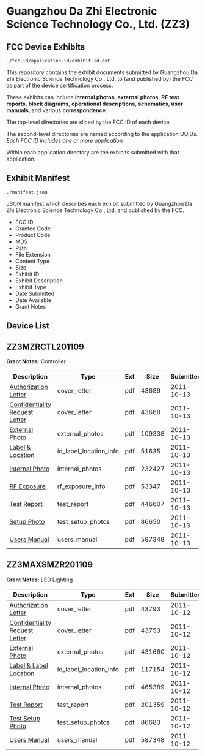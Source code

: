 # Guangzhou Da Zhi Electronic Science Technology Co., Ltd. (ZZ3)
## FCC Device Exhibits

```
./fcc-id/application-id/exhibit-id.ext
```

This repository contains the exhibit documents submitted by Guangzhou Da Zhi Electronic Science Technology Co., Ltd. to (and published by) the FCC as part of the device certification process.

These exhibits can include **internal photos**, **external photos**, **RF test reports**, **block diagrams**, **operational descriptions**, **schematics**, **user manuals**, and various **correspondence**.

The top-level directories are sliced by the FCC ID of each device.

The second-level directories are named according to the application UUIDs. *Each FCC ID includes one or more application.*

Within each application directory are the exhibits submitted with that application. 

## Exhibit Manifest

```
./manifest.json
```

JSON manifest which describes each exhibit submitted by Guangzhou Da Zhi Electronic Science Technology Co., Ltd. and published by the FCC.

- FCC ID
- Grantee Code
- Product Code
- MD5
- Path
- File Extension
- Content Type
- Size
- Exhibit ID
- Exhibit Description
- Exhibit Type
- Date Submitted
- Date Available
- Grant Notes

## Device List
## ZZ3MZRCTL201109
**Grant Notes:** Controller

| Description | Type | Ext | Size | Submitted | Available |
| ----------- | ---- | --- | ---- | --------- | --------- |
| [Authorization Letter](ZZ3MZRCTL201109/af96f91ccc503219564c168a0992dca8/1559807.pdf) | cover_letter | pdf | 43689 | 2011-10-13 | 2011-10-13 |
| [Confidentiality Request Letter](ZZ3MZRCTL201109/af96f91ccc503219564c168a0992dca8/1559817.pdf) | cover_letter | pdf | 43668 | 2011-10-13 | 2011-10-13 |
| [External Photo](ZZ3MZRCTL201109/af96f91ccc503219564c168a0992dca8/1559808.pdf) | external_photos | pdf | 109338 | 2011-10-13 | 2011-10-13 |
| [Label & Location](ZZ3MZRCTL201109/af96f91ccc503219564c168a0992dca8/1559809.pdf) | id_label_location_info | pdf | 51635 | 2011-10-13 | 2011-10-13 |
| [Internal Photo](ZZ3MZRCTL201109/af96f91ccc503219564c168a0992dca8/1559810.pdf) | internal_photos | pdf | 232427 | 2011-10-13 | 2011-10-13 |
| [RF Exposure](ZZ3MZRCTL201109/af96f91ccc503219564c168a0992dca8/1559812.pdf) | rf_exposure_info | pdf | 53347 | 2011-10-13 | 2011-10-13 |
| [Test Report](ZZ3MZRCTL201109/af96f91ccc503219564c168a0992dca8/1559814.pdf) | test_report | pdf | 446607 | 2011-10-13 | 2011-10-13 |
| [Setup Photo](ZZ3MZRCTL201109/af96f91ccc503219564c168a0992dca8/1559815.pdf) | test_setup_photos | pdf | 86650 | 2011-10-13 | 2011-10-13 |
| [Users Manual](ZZ3MZRCTL201109/af96f91ccc503219564c168a0992dca8/1559469.pdf) | users_manual | pdf | 587348 | 2011-10-13 | 2011-10-13 |
## ZZ3MAXSMZR201109
**Grant Notes:** LED Lighting

| Description | Type | Ext | Size | Submitted | Available |
| ----------- | ---- | --- | ---- | --------- | --------- |
| [Authorization Letter](ZZ3MAXSMZR201109/1674d86df94f905b0c658db6fda7f9fe/1559461.pdf) | cover_letter | pdf | 43793 | 2011-10-12 | 2011-10-12 |
| [Confidentiality Request Letter](ZZ3MAXSMZR201109/1674d86df94f905b0c658db6fda7f9fe/1559470.pdf) | cover_letter | pdf | 43753 | 2011-10-12 | 2011-10-12 |
| [External Photo](ZZ3MAXSMZR201109/1674d86df94f905b0c658db6fda7f9fe/1559462.pdf) | external_photos | pdf | 431660 | 2011-10-12 | 2011-10-12 |
| [Label & Label Location](ZZ3MAXSMZR201109/1674d86df94f905b0c658db6fda7f9fe/1559463.pdf) | id_label_location_info | pdf | 117154 | 2011-10-12 | 2011-10-12 |
| [Internal Photo](ZZ3MAXSMZR201109/1674d86df94f905b0c658db6fda7f9fe/1559464.pdf) | internal_photos | pdf | 465389 | 2011-10-12 | 2011-10-12 |
| [Test Report](ZZ3MAXSMZR201109/1674d86df94f905b0c658db6fda7f9fe/1559467.pdf) | test_report | pdf | 201359 | 2011-10-12 | 2011-10-12 |
| [Test Setup Photo](ZZ3MAXSMZR201109/1674d86df94f905b0c658db6fda7f9fe/1559468.pdf) | test_setup_photos | pdf | 86683 | 2011-10-12 | 2011-10-12 |
| [Users Manual](ZZ3MAXSMZR201109/1674d86df94f905b0c658db6fda7f9fe/1559469.pdf) | users_manual | pdf | 587348 | 2011-10-12 | 2011-10-12 |
